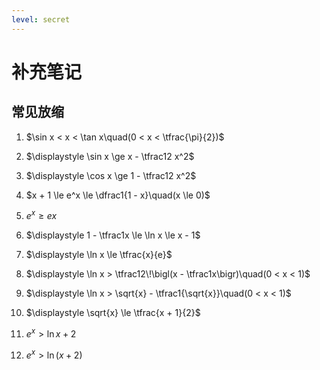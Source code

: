 ```yaml
---
level: secret
---
```

# 补充笔记

## 常见放缩

1. $\sin x < x < \tan x\quad(0 < x < \tfrac{\pi}{2})$

2. $\displaystyle \sin x \ge x - \tfrac12 x^2$

3. $\displaystyle \cos x \ge 1 - \tfrac12 x^2$

4. $x + 1 \le e^x \le \dfrac1{1 - x}\quad(x \le 0)$

5. $\displaystyle e^x \ge ex$

6. $\displaystyle 1 - \tfrac1x \le \ln x \le x - 1$

7. $\displaystyle \ln x \le \tfrac{x}{e}$

8. $\displaystyle \ln x > \tfrac12\!\bigl(x - \tfrac1x\bigr)\quad(0 < x < 1)$

9. $\displaystyle \ln x > \sqrt{x} - \tfrac1{\sqrt{x}}\quad(0 < x < 1)$

10. $\displaystyle \sqrt{x} \le \tfrac{x + 1}{2}$

11. $\displaystyle e^x > \ln x + 2$

12. $\displaystyle e^x > \ln(x + 2)$